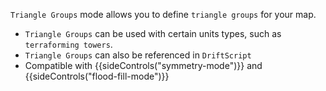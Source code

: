 `Triangle Groups` mode allows you to define `triangle groups` for your map.

- `Triangle Groups` can be used with certain units types, such as `terraforming towers`.
- `Triangle Groups` can also be referenced in `DriftScript`
- Compatible with {{sideControls("symmetry-mode")}} and {{sideControls("flood-fill-mode")}}